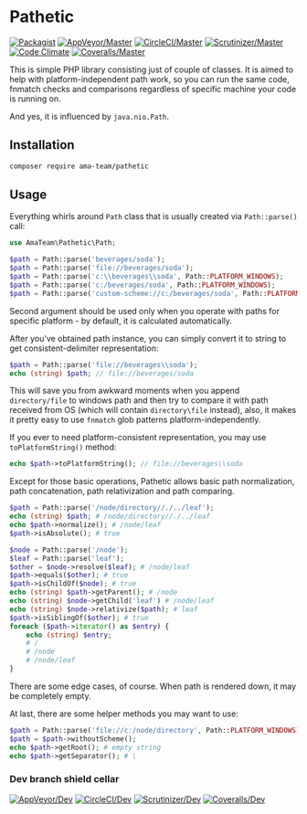 # Pathetic

[![Packagist](https://img.shields.io/packagist/v/ama-team/pathetic.svg?style=flat-square)](https://packagist.org/packages/ama-team/pathetic)
[![AppVeyor/Master](https://img.shields.io/appveyor/ci/etki/pathetic/master.svg?style=flat-square)](https://ci.appveyor.com/project/etki/pathetic)
[![CircleCI/Master](https://img.shields.io/circleci/project/github/ama-team/pathetic/master.svg?style=flat-square)](https://circleci.com/gh/ama-team/pathetic/tree/master)
[![Scrutinizer/Master](https://img.shields.io/scrutinizer/g/ama-team/pathetic/master.svg?style=flat-square)](https://scrutinizer-ci.com/g/ama-team/pathetic)
[![Code Climate](https://img.shields.io/codeclimate/github/ama-team/pathetic.svg?style=flat-square)](https://codeclimate.com/github/ama-team/pathetic)
[![Coveralls/Master](https://img.shields.io/coveralls/ama-team/pathetic/master.svg?style=flat-square)](https://coveralls.io/github/ama-team/pathetic?branch=master)


This is simple PHP library consisting just of couple of classes. It is
aimed to help with platform-independent path work, so you can run the 
same code, fnmatch checks and comparisons regardless of specific 
machine your code is running on.

And yes, it is influenced by `java.nio.Path`.

## Installation

```bash
composer require ama-team/pathetic
```

## Usage

Everything whirls around `Path` class that is usually created via 
`Path::parse()` call:

```php
use AmaTeam\Pathetic\Path;

$path = Path::parse('beverages/soda');
$path = Path::parse('file://beverages/soda');
$path = Path::parse('c:\\beverages\\soda', Path::PLATFORM_WINDOWS);
$path = Path::parse('c:/beverages/soda', Path::PLATFORM_WINDOWS);
$path = Path::parse('custom-scheme://c:/beverages/soda', Path::PLATFORM_WINDOWS);
```

Second argument should be used only when you operate with paths for 
specific platform - by default, it is calculated automatically.

After you've obtained path instance, you can simply convert it to
string to get consistent-delimiter representation:

```php
$path = Path::parse('file://beverages\\soda');
echo (string) $path; // file://beverages/soda
```

This will save you from awkward moments when you append 
`directory/file` to windows path and then try to compare it with path
received from OS (which will contain `directory\file` instead), also,
it makes it pretty easy to use `fnmatch` glob patterns 
platform-independently.

If you ever to need platform-consistent representation, you may use
`toPlatformString()` method:

```php
echo $path->toPlatformString(); // file://beverages\\soda
```

Except for those basic operations, Pathetic allows basic path normalization,
path concatenation, path relativization and path comparing.

```php
$path = Path::parse('/node/directory//./../leaf');
echo (string) $path; # /node/directory//./../leaf
echo $path->normalize(); # /node/leaf
$path->isAbsolute(); # true

$node = Path::parse('/node');
$leaf = Path::parse('leaf');
$other = $node->resolve($leaf); # /node/leaf
$path->equals($other); # true
$path->isChildOf($node); # true
echo (string) $path->getParent(); # /node
echo (string) $node->getChild('leaf') # /node/leaf
echo (string) $node->relativize($path); # leaf
$path->isSiblingOf($other); # true
foreach ($path->iterator() as $entry) {
    echo (string) $entry;
    # /
    # /node
    # /node/leaf
}
```

There are some edge cases, of course. When path is rendered down, it
may be completely empty.

At last, there are some helper methods you may want to use:

```php
$path = Path::parse('file://c:/node/directory', Path::PLATFORM_WINDOWS);
$path = $path->withoutScheme();
echo $path->getRoot(); # empty string
echo $path->getSeparator(); # \
```

### Dev branch shield cellar


[![AppVeyor/Dev](https://img.shields.io/appveyor/ci/etki/pathetic/dev.svg?style=flat-square)](https://ci.appveyor.com/project/etki/pathetic)
[![CircleCI/Dev](https://img.shields.io/circleci/project/github/ama-team/pathetic/dev.svg?style=flat-square)](https://circleci.com/gh/ama-team/pathetic/tree/dev)
[![Scrutinizer/Dev](https://img.shields.io/scrutinizer/g/ama-team/pathetic/dev.svg?style=flat-square)](https://scrutinizer-ci.com/g/ama-team/pathetic/?branch=dev)
[![Coveralls/Dev](https://img.shields.io/coveralls/ama-team/pathetic/dev.svg?style=flat-square)](https://coveralls.io/github/ama-team/pathetic?branch=dev)
